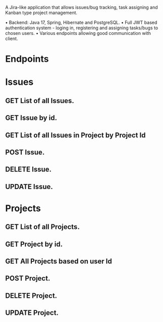 A Jira-like application that allows issues/bug tracking, task assigning and Kanban type project management.

  •	Backend: Java 17, Spring, Hibernate and PostgreSQL.
  •	Full JWT based authentication system - loging in, registering and assigning tasks/bugs to chosen users.
  •	Various endpoints allowing good communication with client.


# Endpoints 
<h1> Issues </h1>
<h2> GET List of all Issues. </h2>
<h2> GET Issue by id. </h2>
<h2> GET List of all Issues in Project by Project Id</h2>
<h2> POST Issue. </h2>
<h2> DELETE Issue. </h2>
<h2> UPDATE  Issue. </h2>

<h1> Projects </h1>
<h2> GET List of all Projects. </h2>
<h2> GET Project by id. </h2>
<h2> GET All Projects based on user Id</h2>
<h2> POST Project. </h2>
<h2> DELETE Project. </h2>
<h2> UPDATE  Project. </h2>




